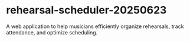 # rehearsal-scheduler-20250623
A web application to help musicians efficiently organize rehearsals, track attendance, and optimize scheduling.
